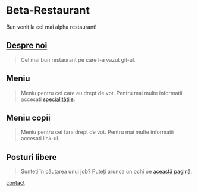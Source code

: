 # Beta-Restaurant

Bun venit la cel mai alpha restaurant!

## [Despre noi](about.md)
>Cel mai bun restaurant pe care l-a vazut git-ul.

## Meniu
>Meniu pentru cei care au drept de vot. Pentru mai multe informatii accesati [specialitățile](specialitati.md).

## Meniu copii
>Meniu pentru cei fara drept de vot. Pentru mai multe informatii accesati link-ul.

## Posturi libere
>Sunteți în căutarea unui job? Puteți arunca un ochi pe [această pagină](posturi-libere.md).

[contact](contact.md)